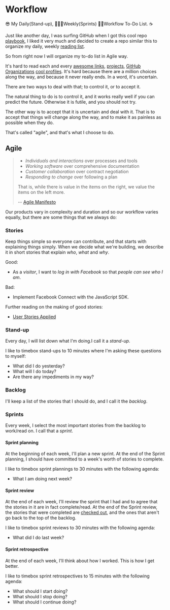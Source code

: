 # Workflow
😎 My Daily(Stand-up), 🙅🏻‍♂️Weekly(Sprints) 🕵🏻Workflow To-Do List. ☕️

Just like another day, I was surfing GitHub when I got this cool repo [playbook](https://github.com/hyperoslo/playbook), I liked it very much and decided to create a repo similar this to organize my daily, weekly [reading list](https://github.com/hyperoslo/playbook).

So from right now I will organize my to-do list in Agile way.

It's hard to read each and every [awesome links](https://github.com/sindresorhus/awesome), [projects](https://github.com/vsouza/awesome-ios), [GitHub Organizations](https://github.com/naeemshaikh90/Reading-List/blob/master/Github.md#organizations) [cool profiles](https://github.com/naeemshaikh90/Reading-List/blob/master/Github.md#profiles). It's hard because there are a million choices
along the way, and because it never really ends. In a word, it's uncertain.

There are two ways to deal with that; to control it, or to accept it.

The natural thing to do is to control it, and it works really well if you can
predict the future. Otherwise it is futile, and you should not try.

The other way is to accept that it is uncertain and deal with it. That is to
accept that things will change along the way, and to make it as painless as
possible when they do.

That's called "agile", and that's what I choose to do.

## Agile

> * _Individuals and interactions_ over processes and tools
> * _Working software_ over comprehensive documentation
> * _Customer collaboration_ over contract negotiation
> * _Responding to change_ over following a plan
>
> That is, while there is value in the items on the right, we value the items
> on the left more.
>
> -- [Agile Manifesto](http://agilemanifesto.org/)

Our products vary in complexity and duration and so our workflow varies equally,
but there are some things that we always do:

### Stories

Keep things simple so everyone can contribute, and that starts with
explaining things simply. When we decide what we're building, we describe it in
short stories that explain _who_, _what_ and _why_.

Good:

* As a _visitor_, I want to _log in with Facebook_ so that _people can see who
  I am_.

Bad:

* Implement Facebook Connect with the JavaScript SDK.

Further reading on the making of good stories:

* [User Stories Applied](https://www.amazon.com/User-Stories-Applied-Software-Development/dp/0321205685)

### Stand-up

Every day, I will list down what I'm doing.I call it a _stand-up_.

I like to timebox stand-ups to 10 minutes where I'm asking these questions to myself:

* What did I do yesterday?
* What will I do today?
* Are there any impediments in my way?

### Backlog

I'll keep a list of the stories that I should do, and I call it the _backlog_.

### Sprints

Every week, I select the most important stories from the backlog to work/read on. I
call that a _sprint_.

#### Sprint planning

At the beginning of each week, I'll plan a new sprint. At the end
of the Sprint planning, I should have committed to a week's worth of stories
to complete.

I like to timebox sprint plannings to 30 minutes with the following agenda:

* What I am doing next week?

#### Sprint review

At the end of each week, I'll review the sprint that I had and
to agree that the stories in it are in fact complete/read. At the end of the Sprint review,
the stories that were completed are [checked out](https://guides.github.com/features/mastering-markdown/), and the ones that aren't go back
to the top of the backlog.

I like to timebox sprint reviews to 30 minutes with the following agenda:

* What did I do last week?

#### Sprint retrospective

At the end of each week, I'll think about how I worked. This is how I get better.

I like to timebox sprint retrospectives to 15 minutes with the following
agenda:

* What should I start doing?
* What should I stop doing?
* What should I continue doing?

